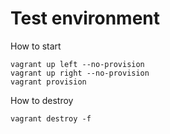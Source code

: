 
#  Test environment

How to start

    vagrant up left --no-provision
    vagrant up right --no-provision
    vagrant provision

How to destroy 

    vagrant destroy -f